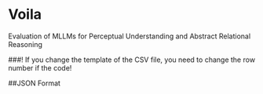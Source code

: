 # Voila
Evaluation of MLLMs for Perceptual Understanding and Abstract Relational Reasoning

###! If you change the template of the CSV file, you need to change the row number if the code!

##JSON Format
